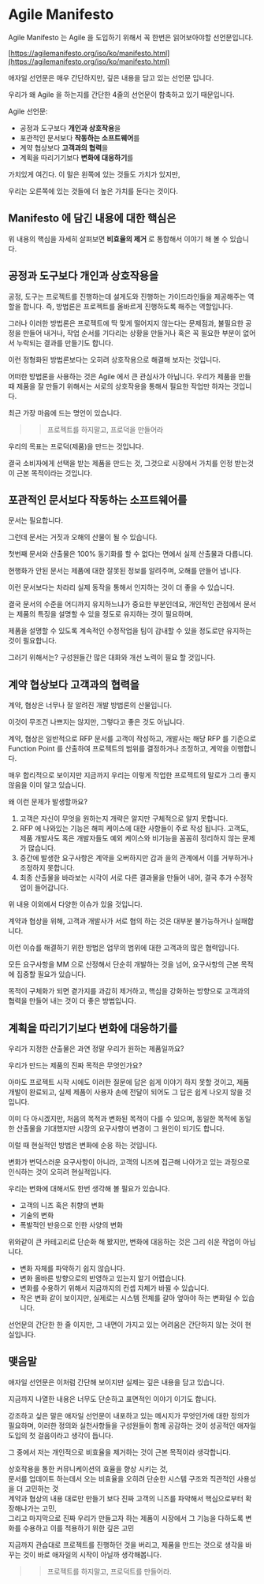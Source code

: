 # Agile Manifesto

Agile Manifesto 는 Agile 을 도입하기 위해서 꼭 한번은 읽어보아야할 선언문입니다.

[https://agilemanifesto.org/iso/ko/manifesto.html](https://agilemanifesto.org/iso/ko/manifesto.html)

애자일 선언문은 매우 간단하지만, 깊은 내용을 담고 있는 선언문 입니다.

우리가 왜 Agile 을 하는지를 간단한 4줄의 선언문이 함축하고 있기 때문입니다.

Agile 선언문:

- 공정과 도구보다 **개인과 상호작용**을
- 포관적인 문서보다 **작동하는 소프트웨어**를
- 계약 협상보다 **고객과의 협력**을
- 계획을 따리기기보다 **변화에 대응하기**를

가치있게 여긴다. 이 말은 왼쪽에 있는 것들도 가치가 있지만,

우리는 오른쪽에 있는 것들에 더 높은 가치를 둔다는 것이다.

## Manifesto 에 담긴 내용에 대한 핵심은

위 내용의 핵심을 자세히 살펴보면 **비효율의 제거** 로 통합해서 이야기 해 볼 수 있습니다.

## 공정과 도구보다 **개인과 상호작용**을

공정, 도구는 프로젝트를 진행하는데 설게도와 진행하는 가이드라인들을 제공해주는 역할을 합니다. 즉, 방법론은 프로젝트를 올바르게 진행하도록 해주는 역할입니다.

그러나 이러한 방법론은 프로젝트에 딱 맞게 떨어지지 않는다는 문제점과, 불필요한 공정을 만들어 내거나, 작업 순서를 기다리는 상황을 만들거나 혹은 꼭 필요한 부분이 없어서 누락되는 결과를 만들기도 합니다.

이런 정형화된 방법론보다는 오히려 상호작용으로 해결해 보자는 것입니다.

어떠한 방법론을 사용하는 것은 Agile 에서 큰 관심사가 아닙니다. 우리가 제품을 만들때 제품을 잘 만들기 위해서는 서로의 상호작용을 통해서 필요한 작업만 하자는 것입니다.

최근 가장 마음에 드는 명언이 있습니다.

> > 프로젝트를 하지말고, 프로덕을 만들어라

우리의 목표는 프로덕(제품)을 만드는 것입니다.

결국 소비자에게 선택을 받는 제품을 만드는 것, 그것으로 시장에서 가치를 인정 받는것이 근본 목적이라는 것입니다.

## 포관적인 문서보다 **작동하는 소프트웨어**를

문서는 필요합니다.

그런데 문서는 거짓과 오해의 산물이 될 수 있습니다.

첫번째 문서와 산출물은 100% 동기화를 할 수 없다는 면에서 실제 산출물과 다릅니다.

현행화가 안된 문서는 제품에 대한 잘못된 정보를 알려주며, 오해를 만들어 냅니다.

이런 문서보다는 차라리 실제 동작을 통해서 인지하는 것이 더 좋을 수 있습니다.

결국 문서의 수준을 어디까지 유지하느냐가 중요한 부분인데요, 개인적인 관점에서 문서는 제품의 특징을 설명할 수 있을 정도로 유지하는 것이 필요하며,

제품을 설명할 수 있도록 계속적인 수정작업을 팀이 감내할 수 있을 정도로만 유지하는 것이 필요합니다.

그러기 위해서는? 구성원들간 많은 대화와 개선 노력이 필요 할 것입니다.

## 계약 협상보다 **고객과의 협력**을

계약, 협상은 너무나 잘 알려진 개발 방법론의 산물입니다.

이것이 무조건 나쁘지는 않지만, 그렇다고 좋은 것도 아닙니다.

계약, 협상은 일반적으로 RFP 문서를 고객이 작성하고, 개발사는 해당 RFP 를 기준으로 Function Point 를 산출하여 프로젝트의 범위를 결정하거나 조정하고, 계약을 이행합니다.

매우 합리적으로 보이지만 지금까지 우리는 이렇게 작업한 프로젝트의 말로가 그리 좋지 않음을 이미 알고 있습니다.

왜 이런 문제가 발생할까요?

1. 고객은 자신이 무엇을 원하는지 개략은 알지만 구체적으로 알지 못합니다.
2. RFP 에 나와있는 기능은 해피 케이스에 대한 사항들이 주로 작성 됩니다. 고객도, 제품 개발사도 혹은 개발자들도 예외 케이스와 비기능을 꼼꼼히 정리하지 않는 문제가 많습니다.
3. 중간에 발생한 요구사항은 계약을 오버하지만 갑과 을의 관계에서 이를 거부하거나 조정하지 못합니다.
4. 최종 산출물을 바라보는 시각이 서로 다른 결과물을 만들어 내어, 결국 추가 수정작업이 들어갑니다.

위 내용 이외에서 다양한 이슈가 있을 것입니다.

계약과 협상을 위해, 고객과 개발사가 서로 협의 하는 것은 대부분 불가능하거나 실패합니다.

이런 이슈를 해결하기 위한 방법은 업무의 범위에 대한 고객과의 많은 협력입니다.

모든 요구사항을 MM 으로 산정해서 단순히 개발하는 것을 넘어, 요구사항의 근본 목적에 집중할 필요가 있습니다.

목적이 구체화가 되면 곁가지를 과감히 제거하고, 핵심을 강화하는 방향으로 고객과의 협력을 만들어 내는 것이 더 좋은 방법입니다.

## 계획을 따리기기보다 **변화에 대응하기**를

우리가 지정한 산출물은 과연 정말 우리가 원하는 제품일까요?

우리가 만드는 제품의 진짜 목적은 무엇인가요?

아마도 프로젝트 시작 시에도 이러한 질문에 답은 쉽게 이야기 하지 못할 것이고, 제품 개발이 완료되고, 실제 제품이 사용자 손에 전달이 되어도 그 답은 쉽게 나오지 않을 것입니다.

이미 다 아시겠지만, 처음의 목적과 변화된 목적이 다를 수 있으며, 동일한 목적에 동일한 산출물을 기대했지만 시장의 요구사항이 변경이 그 원인이 되기도 합니다.

이럴 때 현실적인 방법은 변화에 순응 하는 것입니다.

변화가 변덕스러운 요구사항이 아니라, 고객의 니즈에 접근해 나아가고 있는 과정으로 인식하는 것이 오히려 현실적입니다.

우리는 변화에 대해서도 한번 생각해 볼 필요가 있습니다.

- 고객의 니즈 혹은 취향의 변화
- 기술의 변화
- 폭발적인 반응으로 인한 사양의 변화

위와같이 큰 카테고리로 단순화 해 봤지만, 변화에 대응하는 것은 그리 쉬운 작업이 아닙니다.

- 변화 자체를 파악하기 쉽지 않습니다.
- 변화 올바른 방향으로의 반영하고 있는지 알기 어렵습니다.
- 변화를 수용하기 위해서 지금까지의 컨셉 자체가 바뀔 수 있습니다.
- 작은 변화 같이 보이지만, 실제로는 시스템 전체를 갈아 엎아야 하는 변화일 수 있습니다.

선언문의 간단한 한 줄 이지만, 그 내면이 가지고 있는 어려움은 간단하지 않는 것이 현실입니다.

## 맺음말

애자일 선언문은 이처럼 간단해 보이지만 실제는 깊은 내용을 담고 있습니다.

지금까지 나열한 내용은 너무도 단순하고 표면적인 이야기 이기도 합니다.

강조하고 싶은 말은 애자일 선언문이 내포하고 있는 메시지가 무엇인가에 대한 정의가 필요하며, 이러한 정의와 실천사항들을 구성원들이 함께 공감하는 것이 성공적인 애자일 도입의 첫 걸음이라고 생각이 듭니다.

그 중에서 저는 개인적으로 비효율을 제거하는 것이 근본 목적이라 생각합니다.

상호작용을 통한 커뮤니케이션의 효율을 향상 시키는 것, <br/>
문서를 업데이트 하는데서 오는 비효율을 오히려 단순한 시스템 구조와 직관적인 사용성을 더 고민하는 것<br/>
계약과 협상의 내용 대로만 만들기 보다 진짜 고객의 니즈를 파악해서 핵심으로부터 확장해나가는 고민,<br/>
그리고 마지막으로 진짜 우리가 만들고자 하는 제품이 시장에서 그 기능을 다하도록 변화를 수용하고 이를 적용하기 위한 깊은 고민<br/>

지금까지 관습대로 프로젝트를 진행하던 것을 버리고, 제품을 만드는 것으로 생각을 바꾸는 것이 바로 애자일의 시작이 아닐까 생각해봅니다.

> > 프로젝트를 하지말고, 프로덕트를 만들어라.
